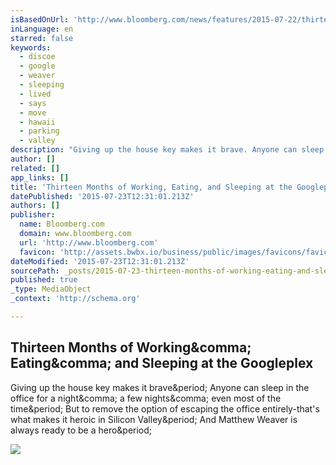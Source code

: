 ```yaml
---
isBasedOnUrl: 'http://www.bloomberg.com/news/features/2015-07-22/thirteen-months-of-working-eating-and-sleeping-at-the-googleplex'
inLanguage: en
starred: false
keywords:
  - discoe
  - google
  - weaver
  - sleeping
  - lived
  - says
  - move
  - hawaii
  - parking
  - valley
description: "Giving up the house key makes it brave. Anyone can sleep in the office for a night, a few nights, even most of the time. But to remove the option of escaping the office entirely-that's what makes it heroic in Silicon Valley. And Matthew Weaver is always ready to be a hero."
author: []
related: []
app_links: []
title: 'Thirteen Months of Working, Eating, and Sleeping at the Googleplex'
datePublished: '2015-07-23T12:31:01.213Z'
authors: []
publisher:
  name: Bloomberg.com
  domain: www.bloomberg.com
  url: 'http://www.bloomberg.com'
  favicon: 'http://assets.bwbx.io/business/public/images/favicons/favicon-32x32.fa02118e.png'
dateModified: '2015-07-23T12:31:01.213Z'
sourcePath: _posts/2015-07-23-thirteen-months-of-working-eating-and-sleeping-at-the-goog.md
published: true
_type: MediaObject
_context: 'http://schema.org'

---
```

<article style=""><h1>Thirteen Months of Working&amp;comma; Eating&amp;comma; and Sleeping at the Googleplex</h1><p>Giving up the house key makes it brave&amp;period; Anyone can sleep in the office for a night&amp;comma; a few nights&amp;comma; even most of the time&amp;period; But to remove the option of escaping the office entirely-that's what makes it heroic in Silicon Valley&amp;period; And Matthew Weaver is always ready to be a hero&amp;period;</p><img src="http://assets.bwbx.io/images/izBJcEHi0Mts/v1/-1x-1.jpg" /></article>